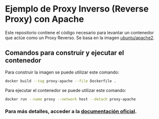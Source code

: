 # Ejemplo de Proxy Inverso (Reverse Proxy) con Apache

Este repositorio contiene el código necesario para levantar un contenedor
que actúe como un Proxy Reverso. Se basa en la imagen [ubuntu/apache2](https://hub.docker.com/r/ubuntu/apache2).


## Comandos para construir y ejecutar el contenedor

Para construir la imagen se puede utilizar este comando:

```bash
docker build --tag proxy-apache --file Dockerfile .
```

Para ejecutar el contenedor se puede utilizar este comando:

```bash
docker run --name proxy --network host --detach proxy-apache
```


### Para más detalles, acceder a la [documentación oficial](https://httpd.apache.org/docs/trunk/es/howto/reverse_proxy.html).

